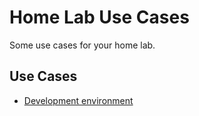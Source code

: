 # Home Lab Use Cases

Some use cases for your home lab.

## Use Cases

- [Development environment](dev_env/README.md)
